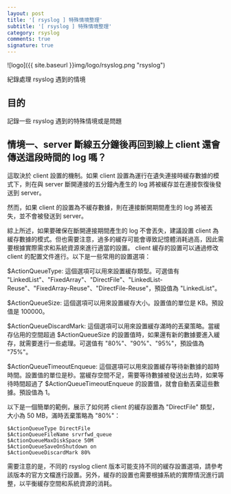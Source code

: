 ```yaml
---
layout: post
title: '[ rsyslog ] 特殊情境整理'
subtitle: '[ rsyslog ] 特殊情境整理'
category: rsyslog
comments: true
signature: true
---
```


![logo]({{ site.baseurl }}img/logo/rsyslog.png "rsyslog")

<div class="message">
    紀錄處理 rsyslog 遇到的情境
</div>


## 目的

記錄一些 rsyslog 遇到的特殊情境或是問題

## 情境一、server 斷線五分鐘後再回到線上 client 還會傳送這段時間的 log 嗎？

這取決於 client 設置的機制。如果 client 設置為運行在遺失連接時緩存數據的模式下，則在與 server 斷開連接的五分鐘內產生的 log 將被緩存並在連接恢復後發送到 server。

然而，如果 client 的設置為不緩存數據，則在連接斷開期間產生的 log 將被丟失，並不會被發送到 server。

綜上所述，如果要確保在斷開連接期間產生的 log 不會丟失，建議設置 client 為緩存數據的模式。但也需要注意，過多的緩存可能會導致記憶體消耗過高，因此需要根據實際需求和系統資源來進行適當的設置。
 client 緩存的設置可以通過修改 client 的配置文件進行。以下是一些常用的設置選項：

$ActionQueueType: 這個選項可以用來設置緩存類型。可選值有 "LinkedList"、"FixedArray"、"DirectFile"、"LinkedList-Reuse"、"FixedArray-Reuse"、"DirectFile-Reuse"，預設值為 "LinkedList"。

$ActionQueueSize: 這個選項可以用來設置緩存大小。設置值的單位是 KB。預設值是 100000。

$ActionQueueDiscardMark: 這個選項可以用來設置緩存滿時的丟棄策略。當緩存佔用的空間超過 $ActionQueueSize 的設置值時，如果還有新的數據要進入緩存，就需要進行一些處理。可選值有 "80%"、"90%"、"95%"，預設值為 "75%"。

$ActionQueueTimeoutEnqueue: 這個選項可以用來設置緩存等待新數據的超時時間。設置值的單位是秒。當緩存空間不足，需要等待數據被發送出去時，如果等待時間超過了 $ActionQueueTimeoutEnqueue 的設置值，就會自動丟棄這些數據。預設值為 1。

以下是一個簡單的範例，展示了如何將 client 的緩存設置為 "DirectFile" 類型，大小為 50 MB，滿時丟棄策略為 "80%"：

```
$ActionQueueType DirectFile
$ActionQueueFileName srvrfwd_queue
$ActionQueueMaxDiskSpace 50M
$ActionQueueSaveOnShutdown on
$ActionQueueDiscardMark 80%
```

需要注意的是，不同的 rsyslog client 版本可能支持不同的緩存設置選項，請參考該版本的官方文檔進行設置。另外，緩存的設置也需要根據系統的實際情況進行調整，以平衡緩存空間和系統資源的消耗。